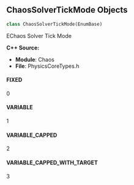 ## ChaosSolverTickMode Objects

```python
class ChaosSolverTickMode(EnumBase)
```

EChaos Solver Tick Mode

**C++ Source:**

- **Module**: Chaos
- **File**: PhysicsCoreTypes.h

<a id="unreal.ChaosSolverTickMode.FIXED"></a>

#### FIXED

0

<a id="unreal.ChaosSolverTickMode.VARIABLE"></a>

#### VARIABLE

1

<a id="unreal.ChaosSolverTickMode.VARIABLE_CAPPED"></a>

#### VARIABLE_CAPPED

2

<a id="unreal.ChaosSolverTickMode.VARIABLE_CAPPED_WITH_TARGET"></a>

#### VARIABLE_CAPPED_WITH_TARGET

3

<a id="unreal.ChaosBufferMode"></a>